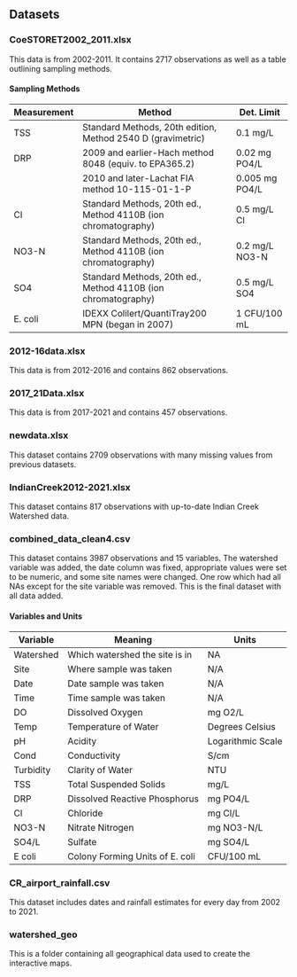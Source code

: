 ## Datasets

### CoeSTORET2002_2011.xlsx
This data is from 2002-2011. It contains 2717 observations as well as a table outlining sampling methods.

#### Sampling Methods
| Measurement | Method | Det. Limit |
|-------------|--------|------------|
| TSS | Standard Methods, 20th edition, Method 2540 D (gravimetric) | 0.1 mg/L |
| DRP | 2009 and earlier-Hach method 8048 (equiv. to EPA365.2) | 0.02 mg PO4/L |
|  | 2010 and later-Lachat FIA method 10-115-01-1-P | 0.005 mg PO4/L |
| Cl | Standard Methods, 20th ed., Method 4110B (ion chromatography) | 0.5 mg/L Cl |
| NO3-N | Standard Methods, 20th ed., Method 4110B (ion chromatography) | 0.2 mg/L NO3-N |
| SO4 | Standard Methods, 20th ed., Method 4110B (ion chromatography) | 0.5 mg/L SO4 |
| E. coli | IDEXX Colilert/QuantiTray200 MPN (began in 2007) | 1 CFU/100 mL |


### 2012-16data.xlsx
This data is from 2012-2016 and contains 862 observations.


### 2017_21Data.xlsx
This data is from 2017-2021 and contains 457 observations.


### newdata.xlsx
This dataset contains 2709 observations with many missing values from previous datasets.


### IndianCreek2012-2021.xlsx
This dataset contains 817 observations with up-to-date Indian Creek Watershed data.


### combined_data_clean4.csv
This dataset contains 3987 observations and 15 variables. The watershed variable was added, the date column was fixed, appropriate values were set to be numeric, and some site names were changed. One row which had all NAs except for the site variable was removed. This is the final dataset with all data added.

#### Variables and Units
| Variable | Meaning | Units |
|----------|---------|-------|
| Watershed | Which watershed the site is in | NA |
| Site | Where sample was taken | N/A |
| Date | Date sample was taken | N/A |
| Time | Time sample was taken | N/A |
| DO | Dissolved Oxygen | mg O2/L |
| Temp | Temperature of Water | Degrees Celsius |
| pH | Acidity | Logarithmic Scale |
| Cond | Conductivity | S/cm |
| Turbidity | Clarity of Water | NTU |
| TSS | Total Suspended Solids | mg/L |
| DRP | Dissolved Reactive Phosphorus | mg PO4/L |
| Cl | Chloride | mg Cl/L |
| NO3-N | Nitrate Nitrogen | mg NO3-N/L |
| SO4/L | Sulfate | mg SO4/L |
| E coli | Colony Forming Units of E. coli | CFU/100 mL |


### CR_airport_rainfall.csv
This dataset includes dates and rainfall estimates for every day from 2002 to 2021.


### watershed_geo
This is a folder containing all geographical data used to create the interactive maps.
